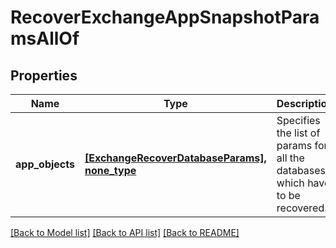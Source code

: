 # RecoverExchangeAppSnapshotParamsAllOf


## Properties
Name | Type | Description | Notes
------------ | ------------- | ------------- | -------------
**app_objects** | [**[ExchangeRecoverDatabaseParams], none_type**](ExchangeRecoverDatabaseParams.md) | Specifies the list of params for all the databases which have to be recovered. | [optional] 

[[Back to Model list]](../README.md#documentation-for-models) [[Back to API list]](../README.md#documentation-for-api-endpoints) [[Back to README]](../README.md)


